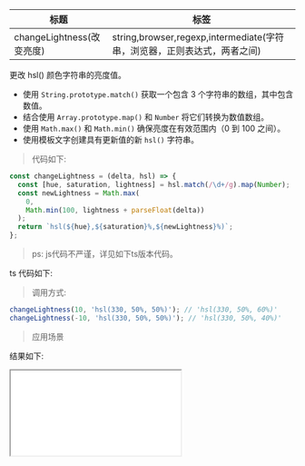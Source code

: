 | 标题                      | 标签                                                                     |
| ------------------------- | ------------------------------------------------------------------------ |
| changeLightness(改变亮度) | string,browser,regexp,intermediate(字符串，浏览器，正则表达式，两者之间) |

更改 hsl() 颜色字符串的亮度值。

- 使用 `String.prototype.match()` 获取一个包含 3 个字符串的数组，其中包含数值。
- 结合使用 `Array.prototype.map()` 和 `Number` 将它们转换为数值数组。
- 使用 `Math.max()` 和 `Math.min()` 确保亮度在有效范围内（0 到 100 之间）。
- 使用模板文字创建具有更新值的新 `hsl()` 字符串。

> 代码如下:

```js
const changeLightness = (delta, hsl) => {
  const [hue, saturation, lightness] = hsl.match(/\d+/g).map(Number);
  const newLightness = Math.max(
    0,
    Math.min(100, lightness + parseFloat(delta))
  );
  return `hsl(${hue},${saturation}%,${newLightness}%)`;
};
```

> ps: js代码不严谨，详见如下ts版本代码。

ts 代码如下:

<div class="code-editor" data-url="codes/javascript/ts/celsius-to-fahrenheit.ts" data-language="typescript"></div>

> 调用方式:

```js
changeLightness(10, 'hsl(330, 50%, 50%)'); // 'hsl(330, 50%, 60%)'
changeLightness(-10, 'hsl(330, 50%, 50%)'); // 'hsl(330, 50%, 40%)'
```

> 应用场景

<div class="code-editor" data-url="codes/javascript/html/change-lightness.html" data-language="html"></div>

结果如下:

<iframe src="codes/javascript/html/change-lightness.html"></iframe>
